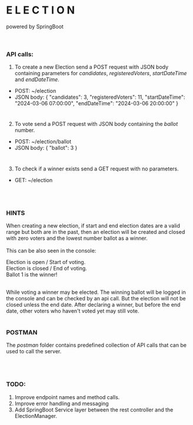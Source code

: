 # E L E C T I O N
powered by SpringBoot
<br><br><br>

### API calls:

1. To create a new Election send a POST request with JSON body containing parameters for *candidates*, *registeredVoters*, *startDateTime* and *endDateTime*.
- POST: ~/election
- JSON body: {
  "candidates": 3,
  "registeredVoters": 11,
  "startDateTime": "2024-03-06 07:00:00",
  "endDateTime": "2024-03-06 20:00:00"
  }
#
2. To vote send a POST request with JSON body containing the *ballot* number.
- POST: ~/election/ballot
- JSON body:
  {
  "ballot": 3
  } 
#
3. To check if a winner exists send a GET request with no parameters.
- GET: ~/election

<br>
<br>

### HINTS

When creating a new election, if start and end election dates are a valid range but both are in the past, then an election will be created and closed with zero voters and the lowest number ballot as a winner.
<br><br>
This can be also seen in the console:
<br>
<p>
Election is open / Start of voting.<br>
Election is closed / End of voting.<br>
Ballot 1 is the winner!
</p>
<br>
While voting a winner may be elected. The winning ballot will be logged in the console and can be checked by an api call. But the election will not be closed unless the end date.
After declaring a winner, but before the end date, other voters who haven't voted yet may still vote.

<br>
<br>

### POSTMAN
The *postman* folder contains predefined collection of API calls that can be used to call the server.

<br>
<br>

### TODO:
1. Improve endpoint names and method calls.
2. Improve error handling and messaging
3. Add SpringBoot Service layer between the rest controller and the ElectionManager.